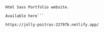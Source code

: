 ```Html Sass Portfolio website.```
```
Available here```

https://jolly-poitras-22797b.netlify.app/

